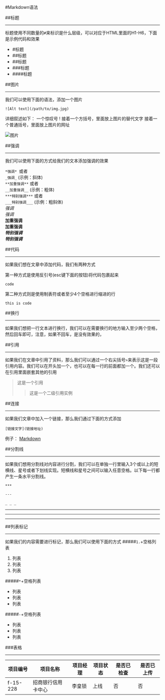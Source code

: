 #Markdown语法

##标题
***
标题使用不同数量的`#`来标识是什么层级，可以对应于HTML里面的H1-H6，下面是示例代码和效果

* #标题
* ##标题
* ##标题
* ###标题
* ####标题

##图片
***
我们可以使用下面的语法，添加一个图片

`![Alt text](/path/to/img.jpg)`

详细叙述如下：
一个惊叹号 !
接着一个方括号，里面放上图片的替代文字
接着一个普通括号，里面放上图片的网址

![图片](https://www.baidu.com/img/baidu_jgylogo3.gif)

##强调
***
我们可以使用下面的方式给我们的文本添加强调的效果

`*强调* `或者  
`_强调_` (示例：斜体)  
`**加重强调**` 或者  
`__加重强调__` (示例：粗体)  
`***特别强调***` 或者  
`___特别强调___` (示例：粗斜体)  
*强调*    
_强调_   
**加重强调**   
__加重强调__   
***特别强调***   
___特别强调___ 

##代码
***
如果我们想在文章中添加代码，我们有两种方式

第一种方式是使用反引号(esc键下面的按钮)将代码包裹起来

`code`  

第二种方式则是使用制表符或者至少4个空格进行缩进的行 

    this is code

##换行
***
如果我们想把一行文本进行换行，我们可以在需要换行的地方输入至少两个空格，然后回车即可，注意，如果不回车，是没有效果的，

##引用
***
如果我们在文章中引用了资料，那么我们可以通过一个右尖括号`>`来表示这是一段引用内容。我们可以在开头加一个，也可以在每一行的前面都加一个。我们还可以在引用里面嵌套其他的引用  
>这是一个引用
>>这是一个二级引用实例  

##连接
***
如果我们文章中加入一个链接，那么我们通过下面的方式添加  

`[链接文字](链接地址)`

例子： [Markdown](http://blog.csdn.net/zhaokaiqiang1992)

##分割线
***
如果我们想用分割线对内容进行分割，我们可以在单独一行里输入3个或以上的短横线、星号或者下划线实现。短横线和星号之间可以输入任意空格。以下每一行都产生一条水平分割线。

`*** ` 

`---`

`_ _ _`

*** 

---

_ _ _


##列表标记
***
如果我们的内容需要进行标记，那么我们可以使用下面的方式
#####`1.`+空格列表
1. 列表
2. 列表
3. 列表

#####`*`+空格列表
* 列表
* 列表
* 列表 

#####`-`+空格列表

- 列表
- 列表
- 列表

###表格
***

项目编号 | 项目名称|项目经理|项目状态|是否已检查|是否已上传
----|----|----|----|----|----
f-15-228	|招商银行信用卡中心|	李皇锁|	上线|	否| 否  

